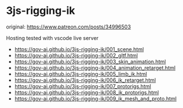 # 3js-rigging-ik

original: https://www.patreon.com/posts/34996503

Hosting tested with vscode live server

- https://gov-ai.github.io/3js-rigging-ik/001_scene.html
- https://gov-ai.github.io/3js-rigging-ik/002_gltf.html
- https://gov-ai.github.io/3js-rigging-ik/003_skin_animation.html
- https://gov-ai.github.io/3js-rigging-ik/004_animation_retarget.html
- https://gov-ai.github.io/3js-rigging-ik/005_limb_ik.html
- https://gov-ai.github.io/3js-rigging-ik/006_ik_retarget.html
- https://gov-ai.github.io/3js-rigging-ik/007_protorigs.html
- https://gov-ai.github.io/3js-rigging-ik/008_ik_protorigs.html
- https://gov-ai.github.io/3js-rigging-ik/009_ik_mesh_and_proto.html







